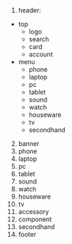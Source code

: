 
1. header:
- top 
	- logo
	- search
	- card
	- account
- menu
	- phone
	- laptop
	- pc
	- tablet
	- sound
	- watch
	- houseware
	- tv
	- secondhand
2. banner
3. phone
4. laptop
5. pc
6. tablet
7. sound
8. watch
9. houseware
10. tv
11. accessory
12. component
13. secondhand
14. footer
